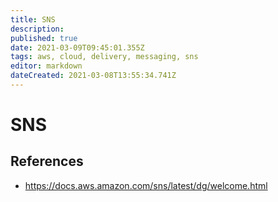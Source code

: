 ```yaml
---
title: SNS
description: 
published: true
date: 2021-03-09T09:45:01.355Z
tags: aws, cloud, delivery, messaging, sns
editor: markdown
dateCreated: 2021-03-08T13:55:34.741Z
---
```


# SNS

## References

- https://docs.aws.amazon.com/sns/latest/dg/welcome.html